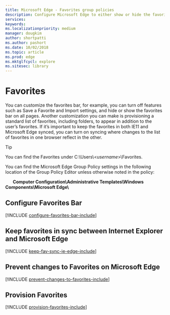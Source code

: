 ```yaml
---
title: Microsoft Edge - Favorites group policies
description: Configure Microsoft Edge to either show or hide the favorites bar on all pages. Microsoft Edge hides the favorites bar by default but shows the favorites bar on the Start and New tab pages. Also, by default, the favorites bar toggle, in Settings, is set to Off but enabled allowing users to make changes. 
services: 
keywords: 
ms.localizationpriority: medium
manager: dougkim
author: shortpatti
ms.author: pashort
ms.date: 10/02/2018
ms.topic: article
ms.prod: edge
ms.mktglfcycl: explore
ms.sitesec: library
---
```


# Favorites 

You can customize the favorites bar, for example, you can turn off features such as Save a Favorite and Import settings, and hide or show the favorites bar on all pages.  Another customization you can make is provisioning a standard list of favorites, including folders, to appear in addition to the user’s favorites. If it’s important to keep the favorites in both IE11 and Microsoft Edge synced, you can turn on syncing where changes to the list of favorites in one browser reflect in the other. 

>[!TIP]
>You can find the Favorites under C:\\Users\\<_username_>\\Favorites.

You can find the Microsoft Edge Group Policy settings in the following location of the Group Policy Editor unless otherwise noted in the policy:

&nbsp;&nbsp;&nbsp;&nbsp;&nbsp;&nbsp;**Computer Configuration\\Administrative Templates\\Windows Components\\Microsoft Edge\\**

## Configure Favorites Bar 
[!INCLUDE [configure-favorites-bar-include](../includes/configure-favorites-bar-include.md)]

## Keep favorites in sync between Internet Explorer and Microsoft Edge 
[!INCLUDE [keep-fav-sync-ie-edge-include](../includes/keep-fav-sync-ie-edge-include.md)] 

## Prevent changes to Favorites on Microsoft Edge
[!INCLUDE [prevent-changes-to-favorites-include](../includes/prevent-changes-to-favorites-include.md)] 

## Provision Favorites 
[!INCLUDE [provision-favorites-include](../includes/provision-favorites-include.md)]